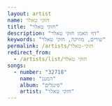 ```yaml
---
layout: artist
name: חזקי טאלר
title: "חזקי טאלר"
description: "דף האמן חזקי טאלר"
keywords: "שירים, מוזיקה, חזקי טאלר"
permalink: /artists/חזקי-טאלר
redirect_from:
  - /artists/list/חזקי טאלר
songs:
  - number: "32718"
    name: "המנגן"
    album: "סינגלים"
    artist: "חזקי טאלר"
---
```

